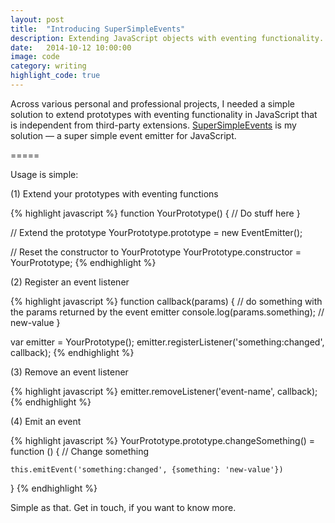 ```yaml
---
layout: post
title:  "Introducing SuperSimpleEvents"
description: Extending JavaScript objects with eventing functionality.
date:   2014-10-12 10:00:00
image: code
category: writing
highlight_code: true
---
```


Across various personal and professional projects, I needed a simple solution to extend prototypes with eventing functionality in JavaScript that is independent from third-party extensions. [SuperSimpleEvents](https://github.com/oliverroick/SuperSimpleEvents) is my solution — a super simple event emitter for JavaScript.

=====

Usage is simple:

(1) Extend your prototypes with eventing functions

{% highlight javascript %}
function YourPrototype() {
    // Do stuff here
}

// Extend the prototype
YourPrototype.prototype = new EventEmitter();

// Reset the constructor to YourPrototype
YourPrototype.constructor = YourPrototype;
{% endhighlight %}

(2) Register an event listener

{% highlight javascript %}
function callback(params) {
    // do something with the params returned by the event emitter
    console.log(params.something); // new-value
}

var emitter = YourPrototype();
emitter.registerListener('something:changed', callback);
{% endhighlight %}

(3) Remove an event listener

{% highlight javascript %}
emitter.removeListener('event-name', callback);
{% endhighlight %}

(4) Emit an event

{% highlight javascript %}
YourPrototype.prototype.changeSomething() = function () {
    // Change something

    this.emitEvent('something:changed', {something: 'new-value'})
}
{% endhighlight %}

Simple as that. Get in touch, if you want to know more.
